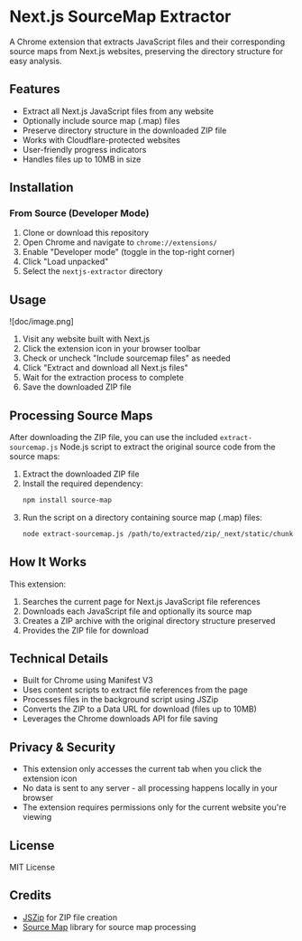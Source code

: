 # Next.js SourceMap Extractor

A Chrome extension that extracts JavaScript files and their corresponding source maps from Next.js websites, preserving the directory structure for easy analysis.

## Features

- Extract all Next.js JavaScript files from any website
- Optionally include source map (.map) files
- Preserve directory structure in the downloaded ZIP file
- Works with Cloudflare-protected websites
- User-friendly progress indicators
- Handles files up to 10MB in size

## Installation

### From Source (Developer Mode)

1. Clone or download this repository
2. Open Chrome and navigate to `chrome://extensions/`
3. Enable "Developer mode" (toggle in the top-right corner)
4. Click "Load unpacked"
5. Select the `nextjs-extractor` directory

## Usage
![doc/image.png]
1. Visit any website built with Next.js
2. Click the extension icon in your browser toolbar
3. Check or uncheck "Include sourcemap files" as needed
4. Click "Extract and download all Next.js files"
5. Wait for the extraction process to complete
6. Save the downloaded ZIP file

## Processing Source Maps

After downloading the ZIP file, you can use the included `extract-sourcemap.js` Node.js script to extract the original source code from the source maps:

1. Extract the downloaded ZIP file
2. Install the required dependency:
   ```bash
   npm install source-map
   ```
3. Run the script on a directory containing source map (.map) files:
   ```bash
   node extract-sourcemap.js /path/to/extracted/zip/_next/static/chunks
   ```

## How It Works

This extension:
1. Searches the current page for Next.js JavaScript file references
2. Downloads each JavaScript file and optionally its source map
3. Creates a ZIP archive with the original directory structure preserved
4. Provides the ZIP file for download

## Technical Details

- Built for Chrome using Manifest V3
- Uses content scripts to extract file references from the page
- Processes files in the background script using JSZip
- Converts the ZIP to a Data URL for download (files up to 10MB)
- Leverages the Chrome downloads API for file saving

## Privacy & Security

- This extension only accesses the current tab when you click the extension icon
- No data is sent to any server - all processing happens locally in your browser
- The extension requires permissions only for the current website you're viewing

## License

MIT License

## Credits

- [JSZip](https://stuk.github.io/jszip/) for ZIP file creation
- [Source Map](https://github.com/mozilla/source-map) library for source map processing 
